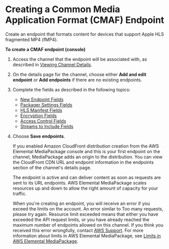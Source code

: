 # Creating a Common Media Application Format \(CMAF\) Endpoint<a name="endpoints-cmaf"></a>

Create an endpoint that formats content for devices that support Apple HLS fragmented MP4 \(fMP4\)\.

**To create a CMAF endpoint \(console\)**

1. Access the channel that the endpoint will be associated with, as described in [Viewing Channel Details](channels-view.md)\.

1. On the details page for the channel, choose either **Add and edit endpoint** or **Add endpoints** if there are no existing endpoints\.

1. Complete the fields as described in the following topics:
   + [New Endpoint Fields](endpoints-cmaf-new.md)
   + [Packager Settings Fields](endpoints-cmaf-packager.md)
   + [HLS Manifest Fields](endpoints-cmaf-manifest.md)
   + [Encryption Fields](endpoints-cmaf-encryption.md)
   + [Access Control Fields ](endpoints-cmaf-access-control.md)
   + [Streams to Include Fields](endpoints-cmaf-include-streams.md)

1. Choose **Save endpoints**\.

   If you enabled Amazon CloudFront distribution creation from the AWS Elemental MediaPackage console and this is your first endpoint on the channel, MediaPackage adds an origin to the distribution\. You can view the CloudFront CDN URL and endpoint information in the endpoints section of the channel's details page\.

   The endpoint is active and can deliver content as soon as requests are sent to its URL endpoints\. AWS Elemental MediaPackage scales resources up and down to allow the right amount of capacity for your traffic\.

   When you're creating an endpoint, you will receive an error if you exceed the limits on the account\. An error similar to Too many requests, please try again\. Resource limit exceeded means that either you have exceeded the API request limits, or you have already reached the maximum number of endpoints allowed on this channel\. If you think you received this error wrongfully, contact [AWS Support](https://aws.amazon.com/support)\. For more information about limits in AWS Elemental MediaPackage, see [Limits in AWS Elemental MediaPackage](limits.md)\.